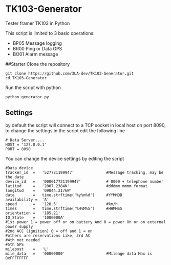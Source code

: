 # TK103-Generator
Tester framer TK103 in Python

This script is limited to 3 basic operations:
- BP05  Message logging
- BR00  Ping or Data GPS
- BO01  Alarm message

##Starter
Clone the repository
```
git clone https://github.com/3LA-dev/TK103-Generator.git
cd TK103-Generator
```

Run the script with python

```
python generator.py
```

## Settings
by default the script will connect to a TCP socket in local host on port 8090, to change the settings in the script edit the following line

```
# Data Server....
HOST = '127.0.0.1'
PORT = 8090
```

You can change the device settings by editing the script

```
#Data device
tracker_id  =   '527721199947'              #Message tracking, may be the date
device_id   =   '000017721199947'           # 0000 + telephone number
latitud     =   '2007.2384N'                #dddmm.mmmm format 
longitud    =   '09844.2176W'
date        =   time.strftime('%y%m%d')     #YYMMDD
availability =  'A'
speed       =   '128.5'                     #km/h
times       =   time.strftime('%H%M%S')     #HHMMSS
orientation =   '185.21'
IO_State    =   '1000000A' 
#1st power 1 = power off or on battery And 0 = power On or on external power supply
#2nd ACC (ignition) 0 = off and 1 = on
#others are reservations Like, 3rd AC
#4th not needed
#5th GPS
milepost    =   'L'
mile_data   =   '00000000'                  #Mileage data Max is OxFFFFFFFF
```
